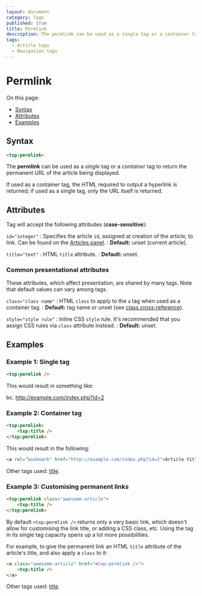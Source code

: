 ```yaml
---
layout: document
category: Tags
published: true
title: Permlink
description: The permlink can be used as a single tag or a container tag to return the permanent URL of the article being displayed.
tags:
  - Article tags
  - Navigation tags
---
```


# Permlink

On this page:

* [Syntax](#syntax)
* [Attributes](#attributes)
* [Examples](#examples)

## Syntax

~~~ html
<txp:permlink>
~~~

The **permlink** can be used as a *single* tag or a *container* tag to return the permanent URL of the article being displayed.

If used as a container tag, the HTML required to output a hyperlink is returned; if used as a single tag, only the URL itself is returned.

## Attributes

Tag will accept the following attributes (**case-sensitive**):

`id="integer"`
: Specifies the article `id`, assigned at creation of the article, to link. Can be found on the [Articles panel](https://docs.textpattern.com/administration/articles-panel).
: **Default:** unset (current article).

`title="text"`
: HTML `title` attribute.
: **Default:** unset.

### Common presentational attributes

These attributes, which affect presentation, are shared by many tags. Note that default values can vary among tags.

`class="class name"`
: HTML `class` to apply to the `a` tag when used as a container tag.
: **Default:** tag name or unset (see [class cross-reference](https://docs.textpattern.com/tags/tag-attributes-cross-reference#class)).

`style="style rule"`
: Inline CSS `style` rule. It's recommended that you assign CSS rules via `class` attribute instead.
: **Default:** unset.

## Examples

### Example 1: Single tag

~~~ html
<txp:permlink />
~~~

This would result in something like:

bc. http://example.com/index.php?id=2

### Example 2: Container tag

~~~ html
<txp:permlink>
    <txp:title />
</txp:permlink>
~~~

This would result in the following:

~~~ html
<a rel="bookmark" href="http://example.com/index.php?id=2">Article title</a>
~~~

Other tags used: [title](title).

### Example 3: Customising permanent links

~~~ html
<txp:permlink class="awesome-article">
    <txp:title />
</txp:permlink>
~~~

By default `<txp:permlink />` returns only a very basic link, which doesn't allow for customising the link title, or adding a CSS class, etc. Using the tag in its single tag capacity opens up a lot more possibilities.

For example, to give the permanent link an HTML `title` attribute of the article's title, and also apply a `class` to it:

~~~ html
<a class="awesome-article" href="<txp:permlink />">
    <txp:title />
</a>
~~~

Other tags used: [title](title).
